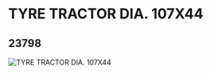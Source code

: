 # TYRE TRACTOR DIA. 107X44
## 23798
![TYRE TRACTOR DIA. 107X44](https://lc-www-live-s.legocdn.com/media/bricks/5/2/6141782.jpg)
